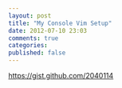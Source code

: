 ```yaml
---
layout: post
title: "My Console Vim Setup"
date: 2012-07-10 23:03
comments: true
categories: 
published: false
---
```


https://gist.github.com/2040114

